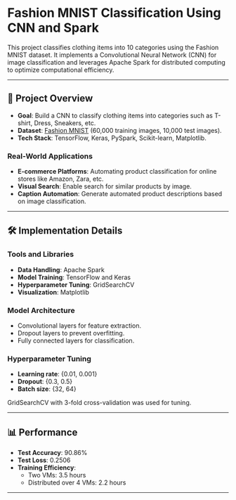 # Fashion MNIST Classification Using CNN and Spark

This project classifies clothing items into 10 categories using the Fashion MNIST dataset. It implements a Convolutional Neural Network (CNN) for image classification and leverages Apache Spark for distributed computing to optimize computational efficiency.

---

## 🧾 Project Overview

- **Goal**: Build a CNN to classify clothing items into categories such as T-shirt, Dress, Sneakers, etc.
- **Dataset**: [Fashion MNIST](https://github.com/zalandoresearch/fashion-mnist) (60,000 training images, 10,000 test images).
- **Tech Stack**: TensorFlow, Keras, PySpark, Scikit-learn, Matplotlib.

### Real-World Applications
- **E-commerce Platforms**: Automating product classification for online stores like Amazon, Zara, etc.
- **Visual Search**: Enable search for similar products by image.
- **Caption Automation**: Generate automated product descriptions based on image classification.

---

## 🛠️ Implementation Details

### Tools and Libraries
- **Data Handling**: Apache Spark
- **Model Training**: TensorFlow and Keras
- **Hyperparameter Tuning**: GridSearchCV
- **Visualization**: Matplotlib

### Model Architecture
- Convolutional layers for feature extraction.
- Dropout layers to prevent overfitting.
- Fully connected layers for classification.

### Hyperparameter Tuning
- **Learning rate**: {0.01, 0.001}
- **Dropout**: {0.3, 0.5}
- **Batch size**: {32, 64}

GridSearchCV with 3-fold cross-validation was used for tuning.

---

## 📊 Performance

- **Test Accuracy**: 90.86%
- **Test Loss**: 0.2506
- **Training Efficiency**:
  - Two VMs: 3.5 hours
  - Distributed over 4 VMs: 2.2 hours

---
